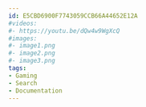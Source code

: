 ```yaml
---
id: E5CBD6900F7743059CCB66A44652E12A
#videos:
#- https://youtu.be/dQw4w9WgXcQ
#images:
#- image1.png
#- image2.png
#- image3.png
tags:
- Gaming
- Search
- Documentation
---
```


